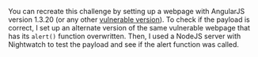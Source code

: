 You can recreate this challenge by setting up a webpage with AngularJS version 1.3.20 (or any other [vulnerable version](https://portswigger.net/research/xss-without-html-client-side-template-injection-with-angularjs)). To check if the payload is correct, I set up an alternate version of the same vulnerable webpage that has its `alert()` function overwritten. Then, I used a NodeJS server with Nightwatch to test the payload and see if the alert function was called.